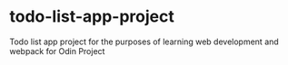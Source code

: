 # todo-list-app-project
Todo list app project for the purposes of learning web development and webpack for Odin Project
